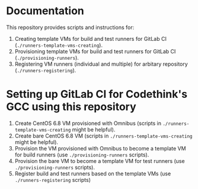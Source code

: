 # Documentation

This repository provides scripts and instructions for:
1. Creating template VMs for build and test runners for GitLab CI
   (`./runners-template-vms-creating`).
2. Provisioning template VMs for build and test runners for GitLab CI
   (`./provisioning-runners`).
3. Registering VM runners (individual and multiple) for arbitary repository
   (`./runners-registering`).

# Setting up GitLab CI for Codethink's GCC using this repository

1. Create CentOS 6.8 VM provisioned with Omnibus
   (scripts in `./runners-template-vms-creating` might be helpful).
2. Create bare CentOS 6.8 VM
   (scripts in `./runners-template-vms-creating` might be helpful).
3. Provision the VM provisioned with Omnibus to become a template
   VM for build runners (use `./provisioning-runners` scripts).
4. Provision the bare VM to become a template VM for test runners
   (use `./provisioning-runners` scripts).
5. Register build and test runners based on the template VMs
   (use `./runners-registering` scripts)

